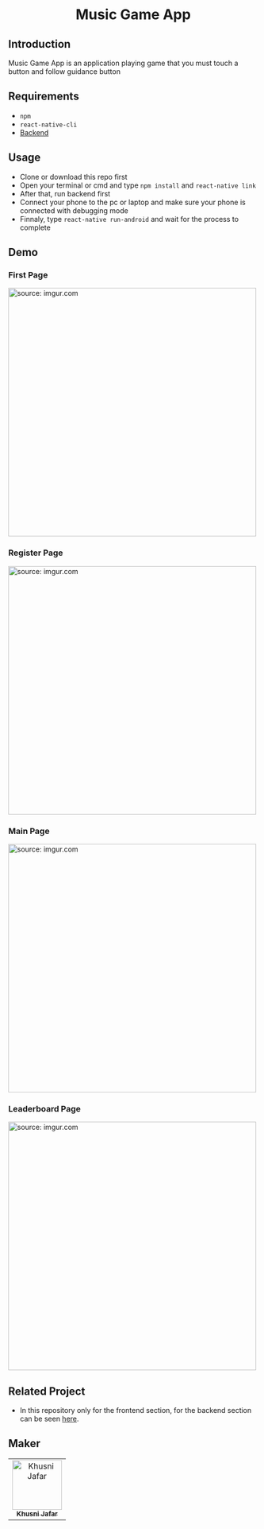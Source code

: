 
<h1 align="center">Music Game App</h1>

## Introduction


Music Game App is an application playing game that you must touch a button and follow guidance button 

## Requirements

- `npm`
- `react-native-cli`
- [Backend]()

## Usage

- Clone or download this repo first
- Open your terminal or cmd and type `npm install` and `react-native link`
- After that, run backend first
- Connect your phone to the pc or laptop and make sure your phone is connected with debugging mode
- Finnaly, type `react-native run-android` and wait for the process to complete

## Demo

### First Page
<img src="https://i.imgur.com/74FfXUA.jpg?1" title="source: imgur.com" width='500px'/>
  
### Register Page
<img src="https://i.imgur.com/VznU3XW.jpg" title="source: imgur.com" width='500px'/>

### Main Page
<img src="https://i.imgur.com/8mQ29f7.jpg" title="source: imgur.com" width='500px'/>

### Leaderboard Page
<img src="https://i.imgur.com/qOacRzp.jpg" title="source: imgur.com" width='500px'/>
  
## Related Project
 
* In this repository only for the frontend section, for the backend section can be seen [here]().

## Maker
<center>
  <table>
    <tr>
      <td align="center">
        <a href="https://github.com/mhdrare">
          <img width="100" src="https://avatars3.githubusercontent.com/u/44925089?s=460&v=4" alt="Khusni Jafar"><br/>
          <sub><b>Khusni Jafar</b></sub>
        </a>
      </td>
    </tr>
  </table>
</center>
